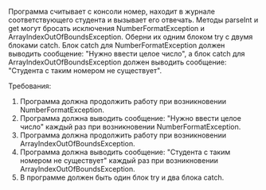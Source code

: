 
Программа считывает с консоли номер, находит в журнале соответствующего студента и вызывает его отвечать.
Методы parseInt и get могут бросать исключения NumberFormatException и ArrayIndexOutOfBoundsException.
Оберни их одним блоком try с двумя блоками catch.
Блок catch для NumberFormatException должен выводить сообщение: &quot;Нужно ввести целое число&quot;,
а блок catch для ArrayIndexOutOfBoundsException должен выводить сообщение: &quot;Студента с таким номером не существует&quot;.


Требования:
1.	Программа должна продолжить работу при возникновении NumberFormatException.
2.	Программа должна выводить сообщение: &quot;Нужно ввести целое число&quot; каждый раз при возникновении NumberFormatException.
3.	Программа должна продолжить работу при возникновении ArrayIndexOutOfBoundsException.
4.	Программа должна выводить сообщение: &quot;Студента с таким номером не существует&quot; каждый раз при возникновении ArrayIndexOutOfBoundsException.
5.	В программе должен быть один блок try и два блока catch.


